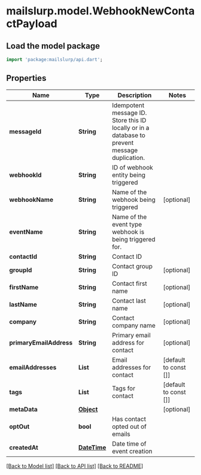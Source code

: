 # mailslurp.model.WebhookNewContactPayload

## Load the model package
```dart
import 'package:mailslurp/api.dart';
```

## Properties
Name | Type | Description | Notes
------------ | ------------- | ------------- | -------------
**messageId** | **String** | Idempotent message ID. Store this ID locally or in a database to prevent message duplication. | 
**webhookId** | **String** | ID of webhook entity being triggered | 
**webhookName** | **String** | Name of the webhook being triggered | [optional] 
**eventName** | **String** | Name of the event type webhook is being triggered for. | 
**contactId** | **String** | Contact ID | 
**groupId** | **String** | Contact group ID | [optional] 
**firstName** | **String** | Contact first name | [optional] 
**lastName** | **String** | Contact last name | [optional] 
**company** | **String** | Contact company name | [optional] 
**primaryEmailAddress** | **String** | Primary email address for contact | [optional] 
**emailAddresses** | **List<String>** | Email addresses for contact | [default to const []]
**tags** | **List<String>** | Tags for contact | [default to const []]
**metaData** | [**Object**]() |  | [optional] 
**optOut** | **bool** | Has contact opted out of emails | 
**createdAt** | [**DateTime**](DateTime) | Date time of event creation | 

[[Back to Model list]](../README#documentation-for-models) [[Back to API list]](../README#documentation-for-api-endpoints) [[Back to README]](../README)


